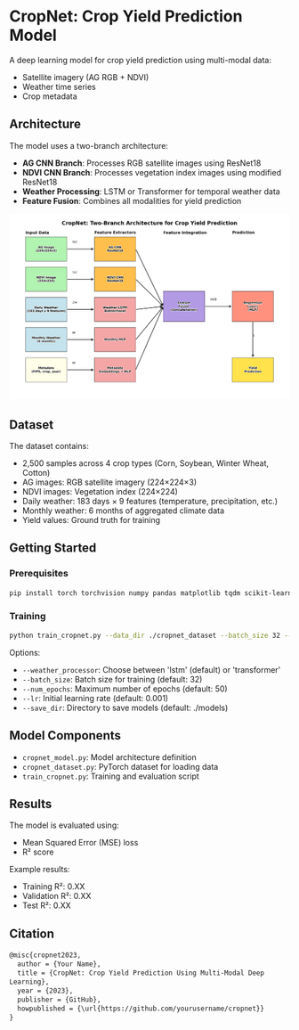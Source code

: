 # CropNet: Crop Yield Prediction Model

A deep learning model for crop yield prediction using multi-modal data:
- Satellite imagery (AG RGB + NDVI)
- Weather time series
- Crop metadata

## Architecture

The model uses a two-branch architecture:
- **AG CNN Branch**: Processes RGB satellite images using ResNet18
- **NDVI CNN Branch**: Processes vegetation index images using modified ResNet18
- **Weather Processing**: LSTM or Transformer for temporal weather data
- **Feature Fusion**: Combines all modalities for yield prediction

![Architecture](architecture_diagram.png)

## Dataset

The dataset contains:
- 2,500 samples across 4 crop types (Corn, Soybean, Winter Wheat, Cotton)
- AG images: RGB satellite imagery (224×224×3)
- NDVI images: Vegetation index (224×224)
- Daily weather: 183 days × 9 features (temperature, precipitation, etc.)
- Monthly weather: 6 months of aggregated climate data
- Yield values: Ground truth for training

## Getting Started

### Prerequisites

```bash
pip install torch torchvision numpy pandas matplotlib tqdm scikit-learn
```

### Training

```bash
python train_cropnet.py --data_dir ./cropnet_dataset --batch_size 32 --num_epochs 50
```

Options:
- `--weather_processor`: Choose between 'lstm' (default) or 'transformer'
- `--batch_size`: Batch size for training (default: 32)
- `--num_epochs`: Maximum number of epochs (default: 50)
- `--lr`: Initial learning rate (default: 0.001)
- `--save_dir`: Directory to save models (default: ./models)

## Model Components

- `cropnet_model.py`: Model architecture definition
- `cropnet_dataset.py`: PyTorch dataset for loading data
- `train_cropnet.py`: Training and evaluation script

## Results

The model is evaluated using:
- Mean Squared Error (MSE) loss
- R² score

Example results:
- Training R²: 0.XX
- Validation R²: 0.XX
- Test R²: 0.XX

## Citation

```
@misc{cropnet2023,
  author = {Your Name},
  title = {CropNet: Crop Yield Prediction Using Multi-Modal Deep Learning},
  year = {2023},
  publisher = {GitHub},
  howpublished = {\url{https://github.com/yourusername/cropnet}}
}
```

